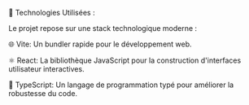 
🚀 Technologies Utilisées  :





Le projet repose sur une stack technologique moderne :


🌐 Vite: Un bundler rapide pour le développement web.



⚛️ React: La bibliothèque JavaScript pour la construction d'interfaces utilisateur interactives.


📜 TypeScript: Un langage de programmation typé pour améliorer la robustesse du code.
